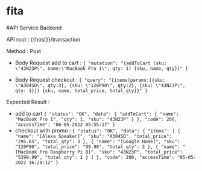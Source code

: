 # fita

#API Service Backend

API root :
{{host}}/transaction

Method :
Post

- Body Request add to cart :
  `{
      "mutation": "{addToCart (sku: \"43N23P\", name:\"MacBook Pro 1\", qty: 1) {sku, name, qty}}"
  }`

- Body Request checkout :
  `{
      "query": "{items(params:[{sku: \"A304SD\", qty:3}, {sku: \"120P90\", qty:2}, {sku: \"43N23P\", qty: 1}]) {sku, name, total_price, total_qty}}"
  }`

Expected Result :
- add to cart
  `{
  "status": "OK",
  "data": {
  "addToCart": {
  "name": "MacBook Pro 1",
  "qty": 1,
  "sku": "43N23P"
  }
  },
  "code": 200,
  "accessTime": "06-05-2022 05:55:17"
  }`
- checkout with promo :
  `{
  "status": "OK",
  "data": {
  "items": [
  {
  "name": "[Alexa Speaker]",
  "sku": "A304SD",
  "total_price": "295.65",
  "total_qty": 3
  },
  {
  "name": "[Google Home]",
  "sku": "120P90",
  "total_price": "99.98",
  "total_qty": 2
  },
  {
  "name": "[MacBook Pro Raspberry Pi B]",
  "sku": "43N23P",
  "total_price": "5399.99",
  "total_qty": 1
  }
  ]
  },
  "code": 200,
  "accessTime": "05-05-2022 16:28:12"
  }`

